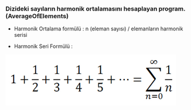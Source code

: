 ###  Dizideki sayıların harmonik ortalamasını hesaplayan program. (AverageOfElements)

- Harmonik Ortalama formülü : n (eleman sayısı) / elemanların harmonik serisi

- Harmonik Seri Formülü :

![img.png](img.png)